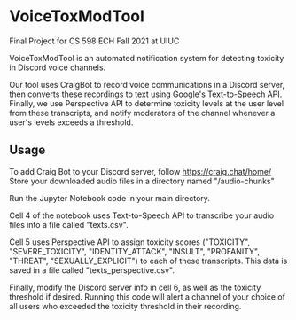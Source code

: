 # VoiceToxModTool
Final Project for CS 598 ECH Fall 2021 at UIUC

VoiceToxModTool is an automated notification system for detecting toxicity in Discord voice channels. 

Our tool uses CraigBot to record voice communications in a Discord server, then converts these recordings to text using Google's Text-to-Speech API. Finally, we use Perspective API to determine toxicity levels at the user level from these transcripts, and notify moderators of the channel whenever a user's levels exceeds a threshold.

## Usage
To add Craig Bot to your Discord server, follow https://craig.chat/home/
Store your downloaded audio files in a directory named "/audio-chunks"

Run the Jupyter Notebook code in your main directory. 

Cell 4 of the notebook uses Text-to-Speech API to transcribe your audio files into a file called "texts.csv".

Cell 5 uses Perspective API to assign toxicity scores ("TOXICITY", "SEVERE_TOXICITY", "IDENTITY_ATTACK", "INSULT", "PROFANITY", "THREAT", "SEXUALLY_EXPLICIT") to each of these transcripts. This data is saved in a file called "texts_perspective.csv".

Finally, modify the Discord server info in cell 6, as well as the toxicity threshold if desired. Running this code will alert a channel of your choice of all users who exceeded the toxicity threshold in their recording.
